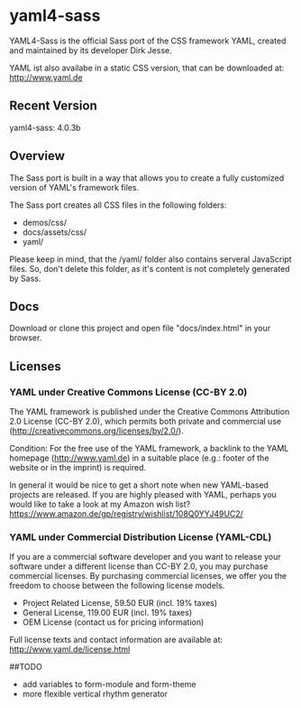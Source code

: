 # yaml4-sass

YAML4-Sass is the official Sass port of the CSS framework YAML, created and maintained by its developer Dirk Jesse.

YAML ist also availabe in a static CSS version, that can be downloaded at: <http://www.yaml.de>

## Recent Version
yaml4-sass: 4.0.3b

## Overview
The Sass port is built in a way that allows you to create a fully customized version of YAML's framework files.

The Sass port creates all CSS files in the following folders:

* demos/css/
* docs/assets/css/
* yaml/

Please keep in mind, that the /yaml/ folder also contains serveral JavaScript files. So, don't delete this folder, as it's content is not completely generated by Sass.

## Docs
Download or clone this project and open file "docs/index.html" in your browser. 

## Licenses
### YAML under Creative Commons License (CC-BY 2.0)

The YAML framework is published under the Creative Commons Attribution 2.0 License (CC-BY 2.0), which permits
both private and commercial use (<http://creativecommons.org/licenses/by/2.0/>).

Condition: For the free use of the YAML framework, a backlink to the YAML homepage (<http://www.yaml.de>) in a
suitable place (e.g.: footer of the website or in the imprint) is required.

In general it would be nice to get a short note when new YAML-based projects are released. If you are highly
pleased with YAML, perhaps you would like to take a look at my Amazon wish list?
<https://www.amazon.de/gp/registry/wishlist/108Q0YYJ49UC2/>

### YAML under Commercial Distribution License (YAML-CDL)

If you are a commercial software developer and you want to release your software under a different license
than CC-BY 2.0, you may purchase commercial licenses. By purchasing commercial licenses, we offer you the
freedom to choose between the following license models.

- Project Related License, 59.50 EUR (incl. 19% taxes)
- General License, 119.00 EUR (incl. 19% taxes)
- OEM License (contact us for pricing information)

Full license texts and contact information are available at: <http://www.yaml.de/license.html>

##TODO

* add variables to form-module and form-theme
* more flexible vertical rhythm generator
